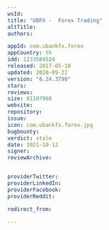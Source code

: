 ```yaml
---
wsId: 
title: "UBFX -  Forex Trading"
altTitle: 
authors:

appId: com.ubankfx.forex
appCountry: th
idd: 1233584524
released: 2017-05-18
updated: 2020-09-22
version: "6.24.3790"
stars: 
reviews: 
size: 81107968
website: 
repository: 
issue: 
icon: com.ubankfx.forex.jpg
bugbounty: 
verdict: stale
date: 2021-10-12
signer: 
reviewArchive:


providerTwitter: 
providerLinkedIn: 
providerFacebook: 
providerReddit: 

redirect_from:

---
```


